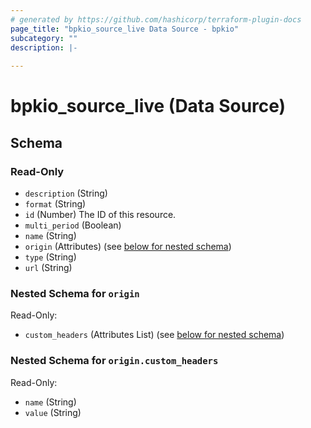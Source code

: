 ```yaml
---
# generated by https://github.com/hashicorp/terraform-plugin-docs
page_title: "bpkio_source_live Data Source - bpkio"
subcategory: ""
description: |-
  
---
```


# bpkio_source_live (Data Source)





<!-- schema generated by tfplugindocs -->
## Schema

### Read-Only

- `description` (String)
- `format` (String)
- `id` (Number) The ID of this resource.
- `multi_period` (Boolean)
- `name` (String)
- `origin` (Attributes) (see [below for nested schema](#nestedatt--origin))
- `type` (String)
- `url` (String)

<a id="nestedatt--origin"></a>
### Nested Schema for `origin`

Read-Only:

- `custom_headers` (Attributes List) (see [below for nested schema](#nestedatt--origin--custom_headers))

<a id="nestedatt--origin--custom_headers"></a>
### Nested Schema for `origin.custom_headers`

Read-Only:

- `name` (String)
- `value` (String)
